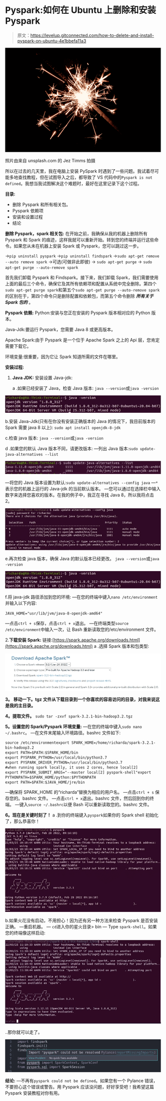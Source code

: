 # Pyspark:如何在 Ubuntu 上删除和安装 Pyspark

> 原文：<https://levelup.gitconnected.com/how-to-delete-and-install-pyspark-on-ubuntu-4e1bbefa11a3>

![](img/198a0bdb255d8b6912f71ac0f55e61ec.png)

照片由来自 unsplash.com 的 Jez Timms 拍摄

所以在过去的几天里，我在电脑上安装 PySpark 时遇到了一些问题。我试着尽可能多地查找教程，但在试图导入之后，都导致了 VS 代码中的`Pyspark is not defined`。我想当我试图解决这个难题时，最好在这里记录下这个过程。

**目录:**

*   删除 Pyspark 和所有相关包。
*   Pyspark 依赖项
*   安装和设置过程
*   结论

**删除 Pyspark，spark 相关包:**
在开始之前，我确保从我的机器上删除所有 Pyspark 和 Spark 的痕迹，这样我就可以重新开始。转到您的终端并运行这些命令。如果您从未在机器上安装 Spark 或 Pyspark，您可以跳过这一步。

→`pip uninstall pyspark`
→`pip uninstall findspark`
→`sudo apt-get remove --auto remove spark`
→可选(可做非此即彼)
→ `sudo apt-get purge`
→ `sudo apt-get purge --auto-remove spark`

首先我们卸载 Pyspark 和 Findspark。接下来，我们卸载 Spark，我们需要使用上面的最后三个命令，确保它及其所有依赖项和配置从系统中完全删除。第四个`sudo apt-get purge spark`和第五个`sudo apt-get purge --auto-remove spark`的区别在于，第四个命令只是删除配置和依赖包，而第五个命令删除 ***所有关于 Spark 包的*** 。

**Pyspark 依赖:**
Python:安装与您正在安装的 Pyspark 版本相对应的 Python 版本。

Java-Jdk:要运行 Pyspark，您需要 Java 8 或更高版本。

Apache Spark:由于 Pyspark 是一个位于 Apache Spark 之上的 Api 层，您肯定需要下载它。

环境变量:很重要，因为它让 Spark 知道所需的文件在哪里。

**安装过程:**

1.  **Java JDK:** 安装设置 Java-jdk:

    a .如果已经安装了 Java，检查 Java 版本:
    `java --version`或`java -version`

![](img/561fbd8dba40bf4e51fcbda64a079fbb.png)

b.安装 Java-Jdk(只有在你没有安装正确版本的 Java 的情况下，我目前版本的 Spark 需要 java 8 以上):
`sudo apt install openjdk-8-jdk`

c.检查 java 版本:
`java --version`或`java -version`

d .如果您的默认 Java 版本不同，请更改版本:
—列出 Java 版本:`sudo update-java-alternatives --list`

![](img/4adebd6833b5a4f82e299b4c4483dc43.png)

—将您的 Java 版本设置为默认:`sudo update-alternatives --config java`
—`*`表示您的机器上运行的 Java-jdk 的当前默认版本。
—您可以通过在选择栏中输入数字来选择您喜欢的版本。在我的例子中，我正在寻找 Java 8，所以我将点击 2。

![](img/1700b6d7dd137e2e86a87efb46a810f4.png)

e.再次检查 java 版本，确保 Java 的默认版本已经更改。
`java --version`或`java -version`

![](img/561fbd8dba40bf4e51fcbda64a079fbb.png)

f.将 java-jdk 路径添加到您的环境:
—在您的终端中键入`nano /etc/environment`并输入以下内容:

`JAVA_HOME="usr/lib/jvm/java-8-openjdk-amd64"`

—点击`ctrl + s`保存，点击`ctrl + x`退出。
—在终端类型`source /etc/environment`中输入一次，让 Bash 重新读取您的/etc/environment 文件。

2.**下载安装 Spark:** 链接:[https://spark.apache.org/downloads.html](https://spark.apache.org/downloads.html)
a .选择 Spark 版本和包类型:

![](img/49f5f48e6dad279d4c56c1d81120ddb2.png)

**3。** **移动一下。tgz 文件从下载目录到一个你喜欢的容易访问的目录，对我来说这是我的主目录。**

**4。提取文件。**
`sudo tar -zxvf spark-3.2.1-bin-hadoop3.2.tgz`

**5。设置您的 Spark/Pyspark 环境变量:** —在您的终端中键入`sudo nano ~/.bashrc`。
—在文件末尾输入环境路径。bashrc 文件如下:

```
source /etc/environmentexport SPARK_HOME=/home/richarda/spark-3.2.1-bin-hadoop3.2
export PATH=$PATH:$SPARK_HOME/bin
export PYSPARK_PYTHON=/usr/local/bin/python3.7
export PYSPARK_DRIVER_PYTHON=/usr/local/bin/python3.7
#when running spark locally, it uses 2 cores, hence local[2]
export PYSPARK_SUBMIT_ARGS="--master local[2] pyspark-shell"export PYTHONPATH=$SPARK_HOME/python:$PYTHONPATH
export PATH=$PATH:$JAVA_HOME/jre/bin
```

—确保将 SPARK_HOME 的“richarda”替换为相应的用户名。
—点击`ctrl + s` 保存您的。bashrc 文件。
—点击`ctrl + x`退出。bashrc 文件，然后回到你的终端。
—键入`source ~/.bashrc`以便 Bash 可以重新读取您的。bashrc 文件。

**6。现在是关键时刻了！**
a .到你的终端键入`pyspark`如果你的 Spark shell 初始化了，那么恭喜你！

![](img/79438abb7f10854baabb693c16b1f6ce.png)

b.如果火花没有启动，不用担心！因为还有另一种方法来检查 Pyspark 是否安装正确。
—重启机器。
— `cd`进入你的星火目录> bin
— Type `spark-shell`。如果您的终端像这样启动:

![](img/054aa9bf201232646239b706c5a2b9cd.png)

..那你就可以走了。

![](img/0a3b9d6fd7e1efefcbd2659fc8742341.png)

**结论:**
—不再有`pyspark could not be defined`。如果您有一个 Pylance 错误，不要担心这个错误或警告。用 Pyspark 应该没问题，好好享受吧！我希望这篇 Pyspark 安装教程对你有用。